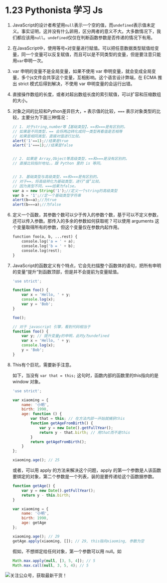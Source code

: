 # 1.23 Pythonista 学习 Js

1. JavaScript的设计者希望用`null`表示一个空的值，而`undefined`表示值未定义。事实证明，这并没有什么卵用，区分两者的意义不大。大多数情况下，我们都应该用`null`。`undefined`仅仅在判断函数参数是否传递的情况下有用。



2. 在JavaScript中，使用等号`=`对变量进行赋值。可以把任意数据类型赋值给变量，同一个变量可以反复赋值，而且可以是不同类型的变量，但是要注意只能用`var`申明一次。



3. var 申明的变量不是全局变量，如果不使用 var 申明变量，就会变成全局变量，多个js文件会共享这个变量，互相影响。这个语言设计弊端，在 ECMA 推出 strict 模式后得到解决，不使用 var 申明变量的会运行出错。



4. 直接操作数组的长度，或者对超出数组长度的索引赋值，可以扩容和压缩数组的大小。



5. 对象之间的比较和Python差异巨大，`=` 表示值的比较，`===` 表示对象类型的比较，主要分为下面三种情况：

   ```javascript
   // 1. 对于string,number等【基础类型】，==和===是有区别的。
   // 如果是不同类型，== 会将两边转化成同一类型再看值是否相等
   // 如果是相同类型，直接对值进行比较。
   alert('1'==1);//结果是true
   alert('1'===1);//结果是false
   
   
   // 2. 如果是 Array,Object等高级类型，==和===是没有区别的。
   // 直接比较指针地址。，跟 Python 里的 is 等同。
   
   
   // 3. 基础类型与高级类型，==和===是有区别的。
   // 对于==，将高级转化为基础类型，进行“值”比较。
   // 因为类型不同，===结果为false。
   var a = new String('1');//定义一个string的高级类型
   var b = '1';//定一个基础类型字符串
   alert(b==a);//为true
   alert(b===a);//为false
   ```

6. 定义一个函数，其参数个数可以少于传入的参数个数，基于可以不定义参数，还可以传入参数。那传入的多余的参数如何获取呢？可以使用 arguments 这个变量取得所有的参数，但这个变量仅在参数内起作用。

   ```python
   function foo(a, b, ...rest) {
       console.log('a = ' + a);
       console.log('b = ' + b);
       console.log(rest);
   }
   ```

7. JavaScript的函数定义有个特点，它会先扫描整个函数体的语句，把所有申明的变量“提升”到函数顶部，但是并不会提前为变量赋值。

   ```javascript
   'use strict';
   
   function foo() {
       var x = 'Hello, ' + y;
       console.log(x);
       var y = 'Bob';
   }
   
   foo();
   
   // 对于 javascript 引擎，看到代码相当于
   function foo() {
       var y; // 提升变量y的申明，此时y为undefined
       var x = 'Hello, ' + y;
       console.log(x);
       y = 'Bob';
   }
   ```

   

8. This有个巨坑，需要新手注意。

   如下，当没有 `var that = this;` 这句时，函数内部的函数里的this指向的是 window 对象。

   ```javascript
   'use strict';
   
   var xiaoming = {
       name: '小明',
       birth: 1990,
       age: function () {
           var that = this; // 在方法内部一开始就捕获this
           function getAgeFromBirth() {
               var y = new Date().getFullYear();
               return y - that.birth; // 用that而不是this
           }
           return getAgeFromBirth();
       }
   };
   
   xiaoming.age(); // 25
   ```

   或者，可以用 apply 的方法来解决这个问题，apply 的第一个参数是人该函数要绑定的对象，第二个参数是一个列表，装的是要传递给这个函数据参数。

   ```javascript
   function getAge() {
       var y = new Date().getFullYear();
       return y - this.birth;
   }
   
   var xiaoming = {
       name: '小明',
       birth: 1990,
       age: getAge
   };
   
   xiaoming.age(); // 29
   getAge.apply(xiaoming, []); // 29, this指向xiaoming, 参数为空
   ```

   假如，不想绑定给任何对象，第一个参数可以用 null。如

   ```javascript
   Math.max.apply(null, [3, 5, 4]); // 5
   Math.max.call(null, 3, 5, 4); // 5
   ```

   

![关注公众号，获取最新干货！](http://image.python-online.cn/20191117155836.png)